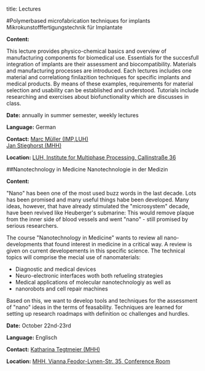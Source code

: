 title: Lectures


#Polymerbased microfabrication techniques for implants
Mikrokunstofffertigungstechnik für Implantate

**Content:**

This lecture provides physico-chemical basics and overview of manufacturing components for biomedical use. Essentials for the succesfull integration of implants are their  assessment and biocompatibility. Materials and manufacturing processes are introduced. Each lectures includes one  material and correlationg finilazition techniques for  specific implants and medical products.
By means of these examples, requirements for material selection and usability can be established and understood.
Tutorials include researching and exercises about biofunctionality which are discusses in class.

**Date:** annually in summer semester, weekly lectures

**Language:** German

**Contact:**
[Marc Müller (IMP,LUH)](http://www.imp.uni-hannover.de/mitarbeiter.html)   
[Jan Stieghorst (MHH)](/staff/)

**Location:**  [LUH, Institute for Multiphase Processing, Callinstraße 36](http://www.imp.uni-hannover.de/wegbeschreibung.html)



##Nanotechnology in Medicine
Nanotechnologie in der Medizin

**Content:**

"Nano" has been one of the most used buzz words in the last decade. Lots has been promised and many useful things habe been developed. Many ideas, however, that have already stimulated the "microsystem" decade, have been revived like Heuberger's submarine: This would remove plaque from the inner side of blood vessels and went "nano" - still promised by serious researchers.    
 
The course "Nanotechnology in Medicine" wants to review all nano-developments that found interest in medicine in a critical way. A review is given on current developements in this specific science. The technical topics will comprise the mecial use of nanomaterials:

* Diagnostic and medical devices
* Neuro-electronic interfaces woth both refueling strategies
* Medical applications of molecular nanotechnologiy as well as 
* nanorobots and cell repair machines

Based on this, we want to develop tools and techniques for the assessment of "nano" ideas in the terms of feasability. Techniques are learned for setting up research roadmaps with definition oc challenges and hurdles.

**Date:** October 22nd-23rd

**Language:** Englisch

**Contact:**
[Katharina Tegtmeier (MHH)](/staff/)

**Location:** [MHH, Vianna,Feodor-Lynen-Str. 35, Conference Room](/Anfahrt/)




